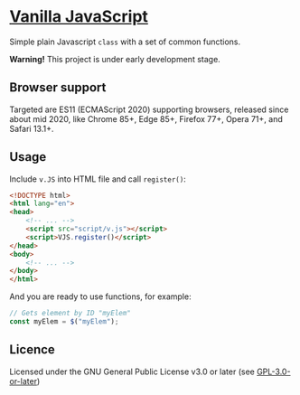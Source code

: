 # [Vanilla JavaScript](https://github.com/jyri78/v.JS)

Simple plain Javascript `class` with a set of common functions.

**Warning!** This project is under early development stage.

## Browser support

Targeted are ES11 (ECMAScript 2020) supporting browsers, released since about mid 2020, like Chrome 85+, Edge 85+, Firefox 77+, Opera 71+, and Safari 13.1+.

## Usage

Include `v.JS` into HTML file and call `register()`:

```HTML
<!DOCTYPE html>
<html lang="en">
<head>
    <!-- ... -->
    <script src="script/v.js"></script>
    <script>VJS.register()</script>
</head>
<body>
    <!-- ... -->
</body>
</html>
```

And you are ready to use functions, for example:

```JavaScript
// Gets element by ID "myElem"
const myElem = $("myElem");
```

## Licence

Licensed under the GNU General Public License v3.0 or later (see [GPL-3.0-or-later](https://github.com/jyri78/v.JS/blob/master/LICENSE))

